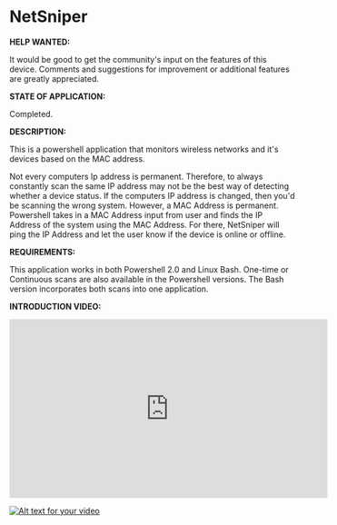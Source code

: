 # NetSniper

**HELP WANTED:** 

It would be good to get the community's input on the features of this device. Comments and suggestions for improvement or additional features are greatly appreciated. 

**STATE OF APPLICATION:**

Completed. 

**DESCRIPTION:** 

This is a powershell application that monitors wireless networks and it's devices based on the MAC address. 

Not every computers Ip address is permanent. Therefore, to always constantly scan the same IP address may not be the best way of detecting whether a device status. If the computers IP address is changed, then you'd be scanning the wrong system. However, a MAC Address is permanent. Powershell takes in a MAC Address input from user and finds the IP Address of the system using the MAC Address. For there, NetSniper will ping the IP Address and let the user know if the device is online or offline. 

**REQUIREMENTS:**   

This application works in both Powershell 2.0 and Linux Bash. One-time or Continuous scans are also available in the Powershell versions. The Bash version incorporates both scans into one application. 

**INTRODUCTION VIDEO:**

<iframe width="560" height="315" src="https://www.youtube.com/embed/aos5ByDuaDY" frameborder="0" allowfullscreen></iframe>

[![Alt text for your video](http://img.youtube.com/vi/aos5ByDuaDY/0.jpg)](https://www.youtube.com/embed/aos5ByDuaDY)


